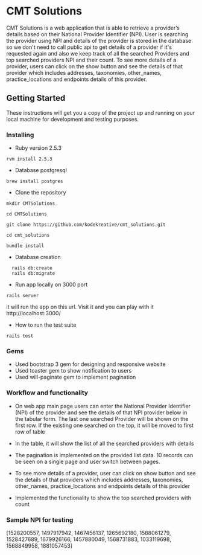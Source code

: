 # CMT Solutions

CMT Solutions is a web application that is able to retrieve a provider’s details based on their National Provider Identifier (NPI). User is searching the provider using NPI and details of the provider is stored in the database so we don't need to call public api to get details of a provider if it's requested again and also we keep track of all the searched Providers and top searched providers NPI and their count. To see more details of a provider, users can click on the show button and see the details of that provider which includes addresses, taxonomies, other_names, practice_locations and endpoints details of this provider.


## Getting Started

These instructions will get you a copy of the project up and running on your local machine for development and testing purposes.

### Installing


* Ruby version
 2.5.3

 ```
 rvm install 2.5.3
 ```
* Database
postgresql

```
brew install postgres
```


* Clone the repository


```
mkdir CMTSolutions

cd CMTSolutions

git clone https://github.com/kodekreative/cmt_solutions.git

cd cmt_solutions

bundle install
```

* Database creation

```
  rails db:create
  rails db:migrate
```
* Run app locally on 3000 port

```
rails server
```

it will run the app on this url. Visit it and you can play with it
http://localhost:3000/

* How to run the test suite

```
rails test
```

### Gems
- Used bootstrap 3 gem for designing and responsive website
- Used toaster gem to show notification to users
- Used will-paginate gem to implement pagination


### Workflow and functionality
- On web app main page users can enter the National Provider Identifier (NPI) of the provider and see the details of that NPI provider below in the tabular form. The last one searched Provider will be shown on the first row. If the existing one searched on the top, it will be moved to first row of table

- In the table, it will show the list of all the searched providers with details

- The pagination is implemented on the provided list data. 10 records can be seen on a single page and user switch between pages.

- To see more details of a provider, user can click on show button and see the details of that providers which includes addresses, taxonomies, other_names, practice_locations and endpoints details of this provider

- Implemented the functionality to show the top searched providers with count


### Sample NPI for testing

[1528200557, 1497917942, 1467456137, 1265692180, 1588061279, 1528427689, 1679926166, 1457880049, 1568731883, 1033119698, 1568849958, 1881057453]


